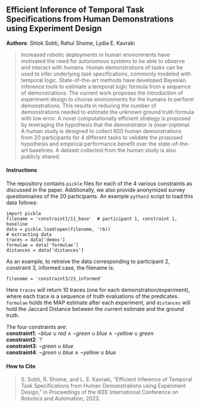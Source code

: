 ## Efficient Inference of Temporal Task Specifications from Human Demonstrations using Experiment Design
**Authors**: Shlok Sobti, Rahul Shome, Lydia E. Kavraki

> Increased robotic deployments in human environments have motivated the need for autonomous systems to be able to observe and interact with humans. Human demonstrations of tasks can be used to infer underlying task specifications, commonly modeled with temporal logic. State-of-the-art methods have developed Bayesian inference tools to estimate a temporal logic formula from a sequence of demonstrations. The current work proposes the introduction of experiment design to choose environments for the humans to perform demonstrations. This results in reducing the number of demonstrations needed to estimate the unknown ground truth formula with low error. A novel computationally efficient strategy is proposed by leveraging the hypothesis that the demonstrator is (near-)optimal. A human study is designed to collect 600 human demonstrations from 20 participants for 4 different tasks to validate the proposed hypothesis and empirical performance benefit over the state-of-the-art baselines. A dataset collected from the human study is also publicly shared.  

#### Instructions
The repository contains `pickle` files for each of the 4 various constraints as discussed in the paper. Additionally, we also provide anonymized survey questionnaires of the 20 participants. An example `python3` script to load this data follows:
```
import pickle
filename = 'constraint1/11_base'  # participant 1, constraint 1, baseline
data = pickle.load(open(filename, 'rb))
# extracting data
traces = data['demos']
formulae = data['formulae']
distances = data['distances']
```
As an example, to retreive the data corresponding to participant 2, constraint 3, informed case, the filename is:
```
filename = 'constraint3/23_informed'
```
Here `traces` will return 10 traces (one for each demonstration/experiment), where each trace is a sequence of truth evaluations of the predicates.
`formulae` holds the MAP estimate after each experiment, and `distances` will hold the Jaccard Distance between the current estimate and the ground truth.

The four constraints are: \
**constraint1**: $\neg blue \cup red \land \neg green \cup blue \land \neg yellow \cup green$\
**constraint2**: $\top$\
**constraint3**: $\neg green \cup blue$\
**constraint4**: $\neg green \cup blue \land \neg yellow \cup blue$
#### How to Cite
> S. Sobti, R. Shome, and L. E. Kavraki, “Efficient Inference of Temporal Task Specifications from Human Demonstrations using Experiment Design,” in Proceedings of the IEEE International Conference on Robotics and Automation, 2023.
